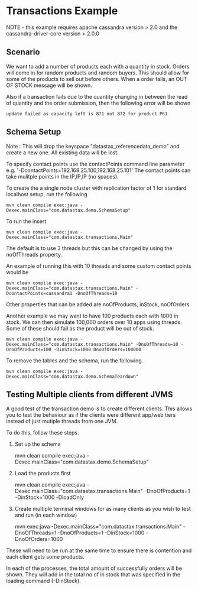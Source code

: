 Transactions Example
====================

NOTE - this example requires apache cassandra version > 2.0 and the cassandra-driver-core version > 2.0.0

## Scenario

We want to add a number of products each with a quantity in stock. Orders will come in for random products and random buyers. 
This should allow for some of the products to sell out before others. When a order fails, an OUT OF STOCK message will be shown.

Also if a transaction fails due to the quantity changing in between the read of quantity and the order submission, then the following error will be shown

	update failed as capacity left is 871 not 872 for product P61


## Schema Setup
Note : This will drop the keyspace "datastax_referencedata_demo" and create a new one. All existing data will be lost. 

To specify contact points use the contactPoints command line parameter e.g. '-DcontactPoints=192.168.25.100,192.168.25.101'
The contact points can take mulitple points in the IP,IP,IP (no spaces).

To create the a single node cluster with replication factor of 1 for standard localhost setup, run the following

    mvn clean compile exec:java -Dexec.mainClass="com.datastax.demo.SchemaSetup"

To run the insert

    mvn clean compile exec:java -Dexec.mainClass="com.datastax.transactions.Main"
    
The default is to use 3 threads but this can be changed by using the noOfThreads property. 

An example of running this with 10 threads and some custom contact points would be 

	mvn clean compile exec:java -Dexec.mainClass="com.datastax.transactions.Main" -DcontactPoints=cassandra1 -DnoOfThreads=10
	
Other properties that can be added are noOfProducts, inStock, noOfOrders

Another example we may want to have 100 products each with 1000 in stock. We can then simulate 100,000 orders over 10 apps using threads.
Some of these should fail as the product will be out of stock. 

	mvn clean compile exec:java -Dexec.mainClass="com.datastax.transactions.Main" -DnoOfThreads=10 -DnoOfProducts=100 -DinStock=1000 DnoOfOrders=100000
	
To remove the tables and the schema, run the following.

    mvn clean compile exec:java -Dexec.mainClass="com.datastax.demo.SchemaTeardown"
    
## Testing Multiple clients from different JVMS

A good test of the transaction demo is to create different clients. This allows you to test the behaviour as if the clients were different app/web tiers instead of just mutiple threads from one JVM.

To do this, follow these steps.

1. Set up the schema

	mvn clean compile exec:java -Dexec.mainClass="com.datastax.demo.SchemaSetup"
    
2. Load the products first 
 
	mvn clean compile exec:java -Dexec.mainClass="com.datastax.transactions.Main" -DnoOfProducts=1 -DinStock=1000 -DloadOnly 
	
3. Create multiple terminal windows for as many clients as you wish to test and run (in each window)

	mvn exec:java -Dexec.mainClass="com.datastax.transactions.Main" -DnoOfThreads=1 -DnoOfProducts=1 -DinStock=1000 -DnoOfOrders=1000
	
These will need to be run at the same time to ensure there is contention and each client gets some products. 

In each of the processes, the total amount of successfully orders will be shown. They will add in the total no of in stock that was specified in the loading command (-DinStock).

	

